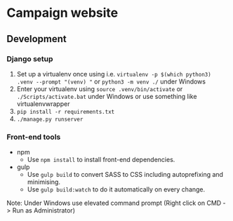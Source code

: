 # Campaign website

## Development

### Django setup
1. Set up a virtualenv once using i.e. `virtualenv -p $(which python3) .venv --prompt "(venv) "` or `python3 -m venv ./` under Windows
2. Enter your virtualenv using `source .venv/bin/activate` or `./Scripts/activate.bat` under Windows or use something like virtualenvwrapper
3. `pip install -r requirements.txt`
4. `./manage.py runserver`

### Front-end tools
* npm
  * Use `npm install` to install front-end dependencies.
* gulp
  * Use `gulp build` to convert SASS to CSS including autoprefixing and
  minimising.
  * Use `gulp build:watch` to do it automatically on every change.

Note: Under Windows use elevated command prompt (Right click on CMD -> Run as Administrator)